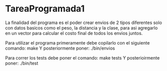 # TareaProgramada1

La finalidad del programa es el poder crear envios de 2 tipos diferentes solo con datos basicos como el peso, la distancia y la clase, para asi agregarlo en un vector para calcular el costo final de todos los envios juntos.

Para utilizar el programa primeramente debe copilarlo con el siguiente comando:
    make
Y posteriormente poner:
    ./bin/envios 

Para correr los tests debe poner el comando:
    make tests
Y posterioirmente poner:
    ./bin/test
